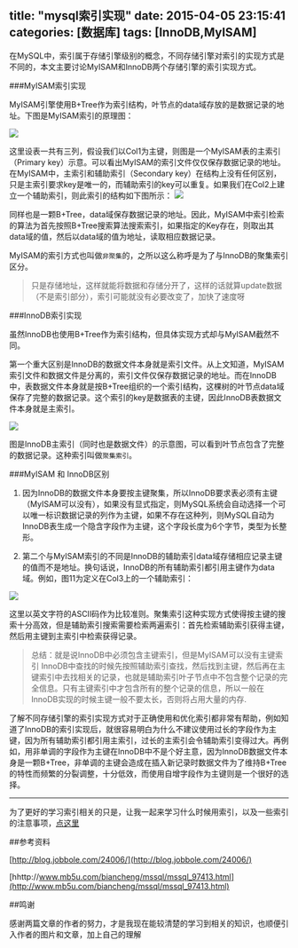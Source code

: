 title: "mysql索引实现"
date: 2015-04-05 23:15:41
categories: [数据库]
tags: [InnoDB,MyISAM]
---


在MySQL中，索引属于存储引擎级别的概念，不同存储引擎对索引的实现方式是不同的，本文主要讨论MyISAM和InnoDB两个存储引擎的索引实现方式。

###MyISAM索引实现

MyISAM引擎使用B+Tree作为索引结构，叶节点的data域存放的是数据记录的地址。下图是MyISAM索引的原理图：

![](/img/MyISAM.png)

这里设表一共有三列，假设我们以Col1为主键，则图是一个MyISAM表的主索引（Primary key）示意。可以看出MyISAM的索引文件仅仅保存数据记录的地址。在MyISAM中，主索引和辅助索引（Secondary key）在结构上没有任何区别，只是主索引要求key是唯一的，而辅助索引的key可以重复。如果我们在Col2上建立一个辅助索引，则此索引的结构如下图所示：
![](/img/MyISAM2.png)

同样也是一颗B+Tree，data域保存数据记录的地址。因此，MyISAM中索引检索的算法为首先按照B+Tree搜索算法搜索索引，如果指定的Key存在，则取出其data域的值，然后以data域的值为地址，读取相应数据记录。

MyISAM的索引方式也叫做`非聚集`的，之所以这么称呼是为了与InnoDB的聚集索引区分。
>只是存储地址，这样就能将数据和存储分开了，这样的话就算update数据（不是索引部分），索引可能就没有必要改变了，加快了速度呀





###InnoDB索引实现

虽然InnoDB也使用B+Tree作为索引结构，但具体实现方式却与MyISAM截然不同。

第一个重大区别是InnoDB的数据文件本身就是索引文件。从上文知道，MyISAM索引文件和数据文件是分离的，索引文件仅保存数据记录的地址。而在InnoDB中，表数据文件本身就是按B+Tree组织的一个索引结构，这棵树的叶节点data域保存了完整的数据记录。这个索引的key是数据表的主键，因此InnoDB表数据文件本身就是主索引。

![](/img/InnoDB.png)

图是InnoDB主索引（同时也是数据文件）的示意图，可以看到叶节点包含了完整的数据记录。这种索引叫做`聚集索引`。

###MyISAM 和 InnoDB区别
1. 因为InnoDB的数据文件本身要按主键聚集，所以InnoDB要求表必须有主键（MyISAM可以没有），如果没有显式指定，则MySQL系统会自动选择一个可以唯一标识数据记录的列作为主键，如果不存在这种列，则MySQL自动为InnoDB表生成一个隐含字段作为主键，这个字段长度为6个字节，类型为长整形。

2. 第二个与MyISAM索引的不同是InnoDB的辅助索引data域存储相应记录主键的值而不是地址。换句话说，InnoDB的所有辅助索引都引用主键作为data域。例如，图11为定义在Col3上的一个辅助索引：

![](/img/InnoDB2.png)

这里以英文字符的ASCII码作为比较准则。聚集索引这种实现方式使得按主键的搜索十分高效，但是辅助索引搜索需要检索两遍索引：首先检索辅助索引获得主键，然后用主键到主索引中检索获得记录。

>总结：就是说InnoDB中必须包含主键索引，但是MyISAM可以没有主键索引
InnoDB中查找的时候先按照辅助索引查找，然后找到主键，然后再在主键索引中去找相关的记录，也就是辅助索引叶子节点中不包含整个记录的完全信息。只有主键索引中才包含所有的整个记录的信息，所以一般在InnoDB实现的时候主键一般不要太长，否则将占用大量的内存.

了解不同存储引擎的索引实现方式对于正确使用和优化索引都非常有帮助，例如知道了InnoDB的索引实现后，就很容易明白为什么不建议使用过长的字段作为主键，因为所有辅助索引都引用主索引，过长的主索引会令辅助索引变得过大。再例如，用非单调的字段作为主键在InnoDB中不是个好主意，因为InnoDB数据文件本身是一颗B+Tree，非单调的主键会造成在插入新记录时数据文件为了维持B+Tree的特性而频繁的分裂调整，十分低效，而使用自增字段作为主键则是一个很好的选择。

---
为了更好的学习索引相关的只是，让我一起来学习什么时候用索引，以及一些索引的注意事项，[点这里]()

##参考资料

[http://blog.jobbole.com/24006/](http://blog.jobbole.com/24006/)

[hhttp://www.mb5u.com/biancheng/mssql/mssql_97413.html](http://www.mb5u.com/biancheng/mssql/mssql_97413.html)

##鸣谢

感谢两篇文章的作者的努力，才是我现在能较清楚的学习到相关的知识，也顺便引入作者的图片和文章，加上自己的理解